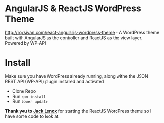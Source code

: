 # AngularJS & ReactJS WordPress Theme
http://roysivan.com/react-angularjs-wordpress-theme - A WordPress theme built with AngularJS as the controller and ReactJS as the view layer.  
Powered by WP-API
  
# Install  
Make sure you have WordPress already running, along withe the JSON REST API (WP-API) plugin installed and activated  
* Clone Repo
* Run `npm install`
* Run `bower update`

  
__Thank you to [Jack Lenox](https://twitter.com/jacklenox)__ for starting the ReactJS WordPress theme so I have some code to look at.
